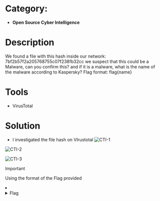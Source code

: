 # Category: 
- **Open Source Cyber Intelligence**
# Description
We found a file with this hash inside our network:
7bf2b57f2a205768755c07f238fb32cc 
we suspect that this could be a Malware, can you confirm this? and if it is a malware, what is the name of the malware according to Kaspersky?
Flag format: flag{name}<br />

# Tools
- VirusTotal

# Solution
- I investigated the file hash on VIrustotal
![CTI-1](https://github.com/JMI-17/CYBERTALENT-BLUE-TEAM-SCHOLARSHIP-TRAINING/assets/69071528/3cf08b5c-aa65-4c92-a39a-5b930e75574b)

![CTI-2](https://github.com/JMI-17/CYBERTALENT-BLUE-TEAM-SCHOLARSHIP-TRAINING/assets/69071528/b7bf0c61-87da-436a-9926-72aabfaaad53)

![CTI-3](https://github.com/JMI-17/CYBERTALENT-BLUE-TEAM-SCHOLARSHIP-TRAINING/assets/69071528/cc6e2b4e-2dfd-4acc-bc96-7ca42835b2a4)
> [!IMPORTANT]
> Using the format of the Flag provided
<li>
	<details>
		<summary>Flag</summary>
flag{Trojan-Ransom.Win32.Wanna.c}</details>
</li>

